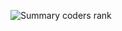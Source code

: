 ![Summary coders rank](https://cr-ss-service.azurewebsites.net/api/ScreenShot?widget=summary&username=otymko)